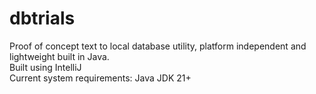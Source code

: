 # dbtrials
Proof of concept text to local database utility, platform independent and lightweight built in Java.</br>
Built using IntelliJ</br>
Current system requirements: Java JDK 21+
